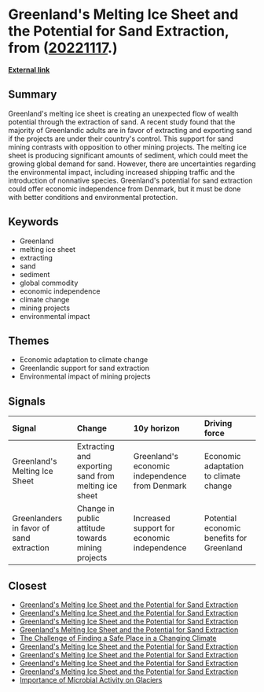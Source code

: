 # __Greenland's Melting Ice Sheet and the Potential for Sand Extraction__, from ([20221117](https://kghosh.substack.com/p/20221117).)

__[External link](https://hakaimagazine.com/features/greenlands-melting-ice-sheet-brings-an-unexpected-flow-of-wealth-potential/?utm_source=substack&utm_medium=email)__



## Summary

Greenland's melting ice sheet is creating an unexpected flow of wealth potential through the extraction of sand. A recent study found that the majority of Greenlandic adults are in favor of extracting and exporting sand if the projects are under their country's control. This support for sand mining contrasts with opposition to other mining projects. The melting ice sheet is producing significant amounts of sediment, which could meet the growing global demand for sand. However, there are uncertainties regarding the environmental impact, including increased shipping traffic and the introduction of nonnative species. Greenland's potential for sand extraction could offer economic independence from Denmark, but it must be done with better conditions and environmental protection.

## Keywords

* Greenland
* melting ice sheet
* extracting
* sand
* sediment
* global commodity
* economic independence
* climate change
* mining projects
* environmental impact

## Themes

* Economic adaptation to climate change
* Greenlandic support for sand extraction
* Environmental impact of mining projects

## Signals

| Signal                                   | Change                                               | 10y horizon                                    | Driving force                             |
|:-----------------------------------------|:-----------------------------------------------------|:-----------------------------------------------|:------------------------------------------|
| Greenland's Melting Ice Sheet            | Extracting and exporting sand from melting ice sheet | Greenland's economic independence from Denmark | Economic adaptation to climate change     |
| Greenlanders in favor of sand extraction | Change in public attitude towards mining projects    | Increased support for economic independence    | Potential economic benefits for Greenland |

## Closest

* [Greenland's Melting Ice Sheet and the Potential for Sand Extraction](6c6a5e8d50e3045323cf202ba5b17ea9)
* [Greenland's Melting Ice Sheet and the Potential for Sand Extraction](6c6a5e8d50e3045323cf202ba5b17ea9)
* [Greenland's Melting Ice Sheet and the Potential for Sand Extraction](6c6a5e8d50e3045323cf202ba5b17ea9)
* [Greenland's Melting Ice Sheet and the Potential for Sand Extraction](6c6a5e8d50e3045323cf202ba5b17ea9)
* [The Challenge of Finding a Safe Place in a Changing Climate](efa36dc9bd5ddc890866d4ab1e68e71f)
* [Greenland's Melting Ice Sheet and the Potential for Sand Extraction](6c6a5e8d50e3045323cf202ba5b17ea9)
* [Greenland's Melting Ice Sheet and the Potential for Sand Extraction](6c6a5e8d50e3045323cf202ba5b17ea9)
* [Greenland's Melting Ice Sheet and the Potential for Sand Extraction](6c6a5e8d50e3045323cf202ba5b17ea9)
* [Greenland's Melting Ice Sheet and the Potential for Sand Extraction](6c6a5e8d50e3045323cf202ba5b17ea9)
* [Importance of Microbial Activity on Glaciers](4b6734ef8815047f0eb71a170c13af9d)